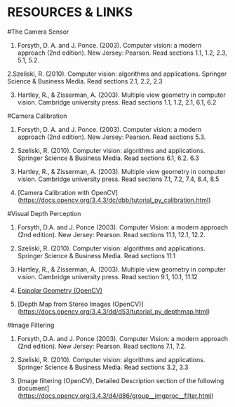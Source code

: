 # RESOURCES & LINKS

#The Camera Sensor
1.  Forsyth, D. A. and J. Ponce. (2003). Computer vision: a modern approach (2nd edition). New Jersey: Pearson. Read sections 1.1, 1.2, 2.3, 5.1, 5.2.

2.Szeliski, R. (2010). Computer vision: algorithms and applications. Springer Science & Business Media. Read sections 2.1, 2.2, 2.3

3. Hartley, R., & Zisserman, A. (2003). Multiple view geometry in computer vision. Cambridge university press. Read sections 1.1, 1.2, 2.1, 6.1, 6.2

#Camera Calibration

1.    Forsyth, D. A. and J. Ponce. (2003). Computer vision: a modern approach (2nd edition). New Jersey: Pearson. Read sections 5.3.

2.    Szeliski, R. (2010). Computer vision: algorithms and applications. Springer Science & Business Media. Read sections 6.1, 6.2. 6.3

3.   Hartley, R., & Zisserman, A. (2003). Multiple view geometry in computer vision. Cambridge university press. Read sections 7.1, 7.2, 7.4, 8.4, 8.5

4.   [Camera Calibration with OpenCV] (https://docs.opencv.org/3.4.3/dc/dbb/tutorial_py_calibration.html)

#Visual Depth Perception

1.    Forsyth, D.A. and J. Ponce (2003). Computer Vision: a modern approach (2nd edition). New Jersey: Pearson. Read sections 11.1, 12.1, 12.2.

2.    Szeliski, R. (2010). Computer vision: algorithms and applications. Springer Science & Business Media. Read sections 11.1

3.    Hartley, R., & Zisserman, A. (2003). Multiple view geometry in computer vision. Cambridge university press. Read section 9.1, 10.1, 11.12

4.    [Epipolar Geometry (OpenCV)](https://docs.opencv.org/3.4.3/da/de9/tutorial_py_epipolar_geometry.html)
5.    [Depth Map from Stereo Images (OpenCV)] (https://docs.opencv.org/3.4.3/dd/d53/tutorial_py_depthmap.html) 

#Image Filtering
1.    Forsyth, D.A. and J. Ponce (2003). Computer Vision: a modern approach (2nd edition). New Jersey: Pearson. Read sections 7.1, 7.2. 

2.    Szeliski, R. (2010). Computer vision: algorithms and applications. Springer Science & Business Media. Read sections 3.2, 3.3 

3.   [Image filtering (OpenCV), Detailed Description section of the following document] (https://docs.opencv.org/3.4.3/d4/d86/group__imgproc__filter.html)
